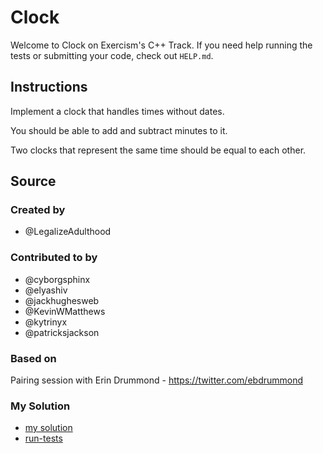# Clock

Welcome to Clock on Exercism's C++ Track.
If you need help running the tests or submitting your code, check out `HELP.md`.

## Instructions

Implement a clock that handles times without dates.

You should be able to add and subtract minutes to it.

Two clocks that represent the same time should be equal to each other.

## Source

### Created by

- @LegalizeAdulthood

### Contributed to by

- @cyborgsphinx
- @elyashiv
- @jackhughesweb
- @KevinWMatthews
- @kytrinyx
- @patricksjackson

### Based on

Pairing session with Erin Drummond - https://twitter.com/ebdrummond

### My Solution

- [my solution]()
- [run-tests](./run-tests-cpp.txt)
